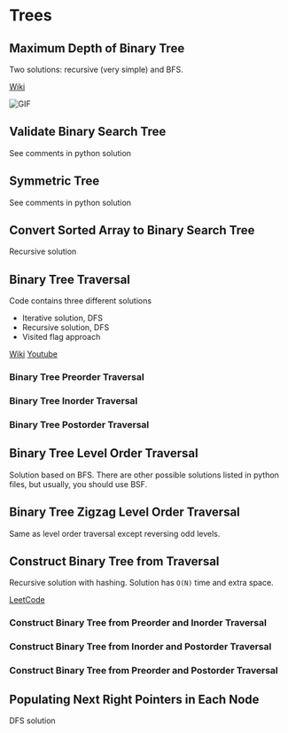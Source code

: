 # Trees

## Maximum Depth of Binary Tree

Two solutions: recursive (very simple) and BFS.

[Wiki](https://en.wikipedia.org/wiki/Breadth-first_search)

![GIF](https://upload.wikimedia.org/wikipedia/commons/4/46/Animated_BFS.gif)

## Validate Binary Search Tree

See comments in python solution

## Symmetric Tree

See comments in python solution

## Convert Sorted Array to Binary Search Tree

Recursive solution

## Binary Tree Traversal

Code contains three different solutions

- Iterative solution, DFS
- Recursive solution, DFS
- Visited flag approach

[Wiki](https://en.wikipedia.org/wiki/Tree_traversal)
[Youtube](https://youtu.be/BHB0B1jFKQc)

### Binary Tree Preorder Traversal

### Binary Tree Inorder Traversal

### Binary Tree Postorder Traversal

## Binary Tree Level Order Traversal

Solution based on BFS. There are other possible solutions listed in python files, but usually, you should use BSF.

## Binary Tree Zigzag Level Order Traversal

Same as level order traversal except reversing odd levels.

## Construct Binary Tree from Traversal

Recursive solution with hashing. Solution has `O(N)` time and extra space.

[LeetCode](<https://leetcode.com/problems/construct-binary-tree-from-inorder-and-postorder-traversal/discuss/758662/Python-O(n)-recursion-explained-with-diagram>)

### Construct Binary Tree from Preorder and Inorder Traversal

### Construct Binary Tree from Inorder and Postorder Traversal

### Construct Binary Tree from Preorder and Postorder Traversal

## Populating Next Right Pointers in Each Node

DFS solution
